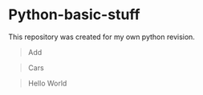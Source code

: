 # Python-basic-stuff
This repository was created for my own python revision.
> Add

> Cars

> Hello World
